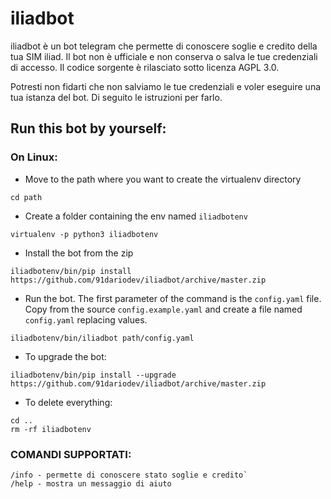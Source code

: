 # iliadbot

iliadbot è un bot telegram che permette di conoscere soglie e credito della tua SIM iliad. Il bot non è ufficiale e non conserva o salva le tue credenziali di accesso. Il codice sorgente è rilasciato sotto licenza AGPL 3.0.

Potresti non fidarti che non salviamo le tue credenziali e voler eseguire una tua istanza del bot. Di seguito le istruzioni per farlo.

## Run this bot by yourself:

### On Linux:

- Move to the path where you want to create the virtualenv directory
```
cd path
```
- Create a folder containing the env named `iliadbotenv`
```
virtualenv -p python3 iliadbotenv 
```
- Install the bot from the zip
```
iliadbotenv/bin/pip install https://github.com/91dariodev/iliadbot/archive/master.zip
```
- Run the bot. The first parameter of the command is the `config.yaml` file. Copy from the source `config.example.yaml` and create a file named `config.yaml` replacing values.
```
iliadbotenv/bin/iliadbot path/config.yaml
```
- To upgrade the bot:
```
iliadbotenv/bin/pip install --upgrade https://github.com/91dariodev/iliadbot/archive/master.zip
```
- To delete everything:
```
cd ..
rm -rf iliadbotenv
```



### COMANDI SUPPORTATI:
```
/info - permette di conoscere stato soglie e credito`
/help - mostra un messaggio di aiuto
```
